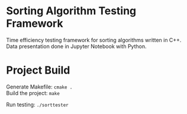 # Sorting Algorithm Testing Framework
Time efficiency testing framework for sorting algorithms written in C++. Data presentation done in Jupyter Notebook with Python.

# Project Build
Generate Makefile: `cmake .`  
Build the project: `make`

Run testing: `./sorttester`